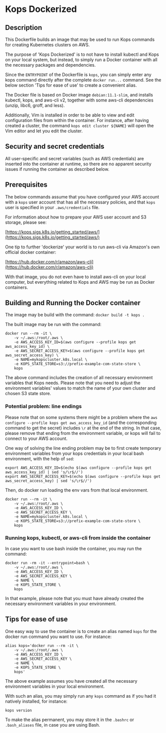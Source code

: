 # Kops Dockerized

## Description

This Dockerfile builds an image that may be used to run Kops commands for creating Kubernetes clusters on AWS.

The purpose of 'Kops Dockerized' is to not have to install kubectl and Kops on your local system, but instead, to simply run a Docker container with all the necessary packages and dependencies.

Since the `ENTRYPOINT` of the Dockerfile is `kops`, you can simply enter any kops command directly after the complete `docker run...` command. See the below section 'Tips for ease of use' to create a convenient alias.

The Docker file is based on Docker image `debian:11.1-slim`, and installs kubectl, kops, and aws-cli v2, together with some aws-cli dependencies (unzip, libc6, groff, and less).

Additionally, Vim is installed in order to be able to view and edit configuration files from within the container. For instance, after having created a cluster, the command `kops edit cluster ${NAME}` will open the Vim editor and let you edit the cluster.

## Security and secret credentials

All user-specific and secret variables (such as AWS credentials) are inserted into the container at runtime, so there are no apparent security issues if running the container as described below.

## Prerequisites

The below commands assume that you have configured your AWS account with a `kops` user account that has all the necessary policies, and that `kops` user is specified in your `.aws/credentials` file.

For information about how to prepare your AWS user account and S3 storage, please see:

[https://kops.sigs.k8s.io/getting_started/aws/](https://kops.sigs.k8s.io/getting_started/aws/)

One tip to further 'dockerize' your world is to run aws-cli via Amazon's own official docker container:

[https://hub.docker.com/r/amazon/aws-cli](https://hub.docker.com/r/amazon/aws-cli)

With that image, you do not even have to install aws-cli on your local computer, but everything related to Kops and AWS may be run as Docker containers.

## Building and Running the Docker container

The image may be build with the command:
`docker build -t kops .`

The built image may be run with the command:

```
docker run --rm -it \
    -v ~/.aws:/root/.aws \
    -e AWS_ACCESS_KEY_ID=$(aws configure --profile kops get aws_access_key_id) \
    -e AWS_SECRET_ACCESS_KEY=$(aws configure --profile kops get aws_secret_access_key) \
    -e NAME=mykopscluster.k8s.local \
    -e KOPS_STATE_STORE=s3://prefix-example-com-state-store \
    kops
```

The above command includes the creation of all necessary environment variables that Kops needs. Please note that you need to adjust the environment variables' values to match the name of your own cluster and chosen S3 state store.

### Potential problem: line endings

Please note that on some systems there might be a problem where the `aws configure --profile kops get aws_access_key_id` (and the corresponding command to get the secret) includes `\r` at the end of the string. In that case, please remove that ending from the environment variable, or kops will fail to connect to your AWS account.

One way of solving the line ending problem may be to first create temporary environment variables from your kops credentials in your local bash environment, with the help of `sed`:

```
export AWS_ACCESS_KEY_ID=$(echo $(aws configure --profile kops get aws_access_key_id) | sed 's/\r$//')
export AWS_SECRET_ACCESS_KEY=$(echo $(aws configure --profile kops get aws_secret_access_key) | sed 's/\r$//')
```

Then, do docker run loading the env vars from that local environment.

```
docker run --rm -it \
    -v ~/.aws:/root/.aws \
    -e AWS_ACCESS_KEY_ID \
    -e AWS_SECRET_ACCESS_KEY \
    -e NAME=mykopscluster.k8s.local \
    -e KOPS_STATE_STORE=s3://prefix-example-com-state-store \
    kops
```

### Running kops, kubectl, or aws-cli from inside the container

In case you want to use bash inside the container, you may run the command:

```
docker run -rm -it --entrypoint=bash \
    -v ~/.aws:/root/.aws \
    -e AWS_ACCESS_KEY_ID \
    -e AWS_SECRET_ACCESS_KEY \
    -e NAME \
    -e KOPS_STATE_STORE \
    kops
```

In that example, please note that you must have already created the necessary environment variables in your environment.

## Tips for ease of use

One easy way to use the container is to create an alias named `kops` for the docker run command you want to use. For instance:

```
alias kops='docker run --rm -it \
    -v ~/.aws:/root/.aws \
    -e AWS_ACCESS_KEY_ID \
    -e AWS_SECRET_ACCESS_KEY \
    -e NAME \
    -e KOPS_STATE_STORE \
    kops'
```

The above example assumes you have created all the necessary environment variables in your local environment.

With such an alias, you may simply run any `kops` command as if you had it natively installed, for instance:

```
kops version
```

To make the alias permanent, you may store it in the `.bashrc` or `.bash_aliases` file, in case you are using Bash.
